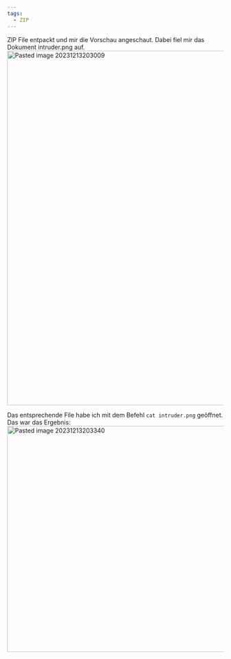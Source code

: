 ```yaml
---
tags:
  - ZIP
---
```


ZIP File entpackt und mir die Vorschau angeschaut. Dabei fiel mir das Dokument intruder.png auf. 
<img width="822" alt="Pasted image 20231213203009" src="https://github.com/Pegasus01123/fernuni_hacken/assets/72656695/1663fa15-3038-408c-850a-7478bef0148e">

Das entsprechende File habe ich mit dem Befehl `cat intruder.png`  geöffnet.
Das war das Ergebnis:
<img width="524" alt="Pasted image 20231213203340" src="https://github.com/Pegasus01123/fernuni_hacken/assets/72656695/20887b27-df8b-41e1-b2fe-47a4457c5e92">

